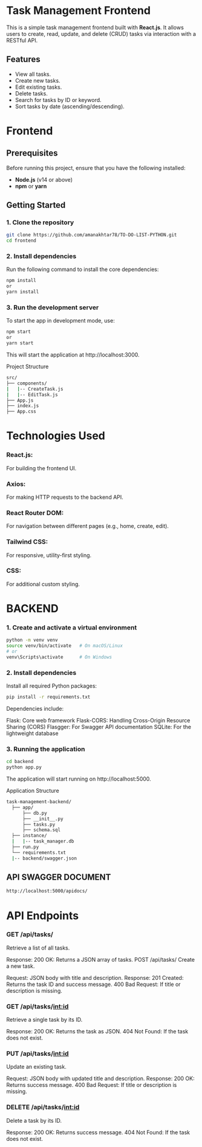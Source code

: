 # Task Management Frontend

This is a simple task management frontend built with **React.js**. It allows users to create, read, update, and delete (CRUD) tasks via interaction with a RESTful API.

## Features

- View all tasks.
- Create new tasks.
- Edit existing tasks.
- Delete tasks.
- Search for tasks by ID or keyword.
- Sort tasks by date (ascending/descending).

# Frontend

## Prerequisites

Before running this project, ensure that you have the following installed:

- **Node.js** (v14 or above)
- **npm** or **yarn**

## Getting Started

### 1. Clone the repository

```bash
git clone https://github.com/amanakhtar78/TO-DO-LIST-PYTHON.git
cd frontend

```

### 2. Install dependencies

Run the following command to install the core dependencies:

```bash
npm install
or
yarn install
```
### 3. Run the development server

To start the app in development mode, use:

```bash
npm start
or
yarn start
```

This will start the application at http://localhost:3000.

Project Structure

```bash
src/
├── components/ 
|   |-- CreateTask.js 
|   |-- EditTask.js 
├── App.js 
├── index.js
├── App.css 

```

# Technologies Used

### React.js:

For building the frontend UI.

### Axios:

For making HTTP requests to the backend API.

### React Router DOM:

For navigation between different pages (e.g., home, create, edit).

### Tailwind CSS:

For responsive, utility-first styling.

### CSS:

For additional custom styling.

# BACKEND

### 1. Create and activate a virtual environment

```bash
python -m venv venv
source venv/bin/activate   # On macOS/Linux
# or
venv\Scripts\activate      # On Windows
```

### 2. Install dependencies
   Install all required Python packages:

```bash
pip install -r requirements.txt
```

Dependencies include:

Flask: Core web framework
Flask-CORS: Handling Cross-Origin Resource Sharing (CORS)
Flasgger: For Swagger API documentation
SQLite: For the lightweight database


### 3. Running the application

```bash
cd backend
python app.py
```
The application will start running on http://localhost:5000.

Application Structure

```bash
task-management-backend/
  ├── app/
      ├── db.py              
      ├── __init__.py        
      ├── tasks.py           
      ├── schema.sql         
  ├── instance/
  |   |-- task_manager.db    
  ├── run.py                 
  └── requirements.txt
  |-- backend/swagger.json

```
## API SWAGGER DOCUMENT 

```bash
http://localhost:5000/apidocs/
```

# API Endpoints

### GET /api/tasks/

Retrieve a list of all tasks.

Response:
200 OK: Returns a JSON array of tasks.
POST /api/tasks/
Create a new task.

Request: JSON body with title and description.
Response:
201 Created: Returns the task ID and success message.
400 Bad Request: If title or description is missing.

### GET /api/tasks/<int:id>

Retrieve a single task by its ID.

Response:
200 OK: Returns the task as JSON.
404 Not Found: If the task does not exist.

### PUT /api/tasks/<int:id>

Update an existing task.

Request: JSON body with updated title and description.
Response:
200 OK: Returns success message.
400 Bad Request: If title or description is missing.

### DELETE /api/tasks/<int:id>

Delete a task by its ID.

Response:
200 OK: Returns success message.
404 Not Found: If the task does not exist.
